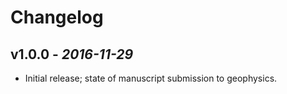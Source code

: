 # Changelog


## v1.0.0 - *2016-11-29*

* Initial release; state of manuscript submission to geophysics.
